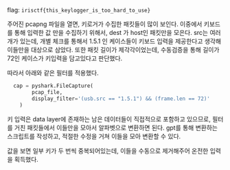 flag: `irisctf{this_keylogger_is_too_hard_to_use}`

주어진 pcapng 파일을 열면, 키로거가 수집한 패킷들이 많이 보인다. 
이중에서 키보드를 통해 입력한 값 만을 수집하기 위해서, dest 가 host인 패킷만을 모은다. 
src는 여러개가 있는데, 개별 체크를 통해서 1.5.1 인 케이스들이 키보드 입력을 제공한다고 생각해 이들만을 대상으로 삼았다. 
또한 패킷 길이가 제각각이었는데, 수동검증을 통해 길이가 72인 케이스가 키입력을 담고있다고 판단했다. 

따라서 아래와 같은 필터를 적용했다. 
```py
  cap = pyshark.FileCapture(
        pcap_file,
        display_filter='(usb.src == "1.5.1") && (frame.len == 72)'
    )
```

키 입력은 data layer에 존재하는 남은 데이터들이 직접적으로 포함하고 있으므로, 필터를 거친 패킷들에서 이들만을 모아서 알파벳으로 변환하면 된다. 
gpt를 통해 변환하는 스크립트를 작성하고, 적절한 수정을 거쳐 이들을 모아 변환할 수 있다. 

값을 보면 일부 키가 두 번씩 중복되어있는데, 이들을 수동으로 제거해주어 온전한 입력을 획득했다. 



